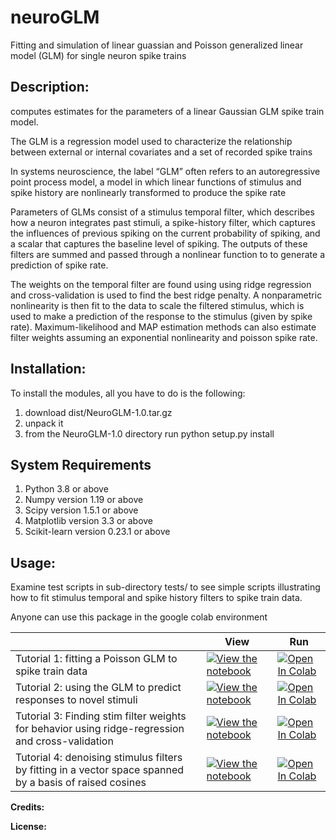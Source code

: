 # neuroGLM

Fitting and simulation of linear guassian and Poisson generalized linear model (GLM) for single neuron spike trains

**Description:**
-
computes estimates for the parameters of a linear Gaussian GLM spike train model.

The GLM is a regression model used to characterize the relationship between external or internal covariates and a set of
recorded spike trains
 
In systems neuroscience, the label “GLM” often refers to an autoregressive point process model, a model in which 
linear functions of stimulus and spike history are nonlinearly transformed to produce the spike rate

Parameters of GLMs consist of a stimulus temporal filter, which describes how a neuron integrates past stimuli,
a spike-history filter, which captures the influences of previous spiking on the current probability of spiking,
and a scalar that captures the baseline level of spiking. 
The outputs of these filters are summed and passed through a nonlinear function to 
to generate a prediction of spike rate. 

The weights on the temporal filter are found using using ridge regression and cross-validation is used to find
the best ridge penalty. A nonparametric nonlinearity is then fit to the data to scale the filtered stimulus, which is
used to make a prediction of the response to the stimulus (given by spike rate).
Maximum-likelihood and MAP estimation methods can also estimate filter weights assuming an exponential 
nonlinearity and poisson spike rate.  

**Installation:**
-
To install the modules, all you have to do is the following:
   1) download dist/NeuroGLM-1.0.tar.gz
   2) unpack it
   3) from the NeuroGLM-1.0 directory run python setup.py install

**System Requirements**
-
1. Python 3.8 or  above
2. Numpy version 1.19 or above
3. Scipy version 1.5.1 or above
4. Matplotlib version 3.3 or above
5. Scikit-learn version 0.23.1 or above

**Usage:**
-
Examine test scripts in sub-directory tests/ to see simple scripts illustrating how to fit stimulus temporal and 
spike history filters to spike train data.

Anyone can use this package in the google colab environment

|   | View | Run |
| - | --- | ---- |
| Tutorial 1: fitting a Poisson GLM to spike train data | [![View the notebook](https://img.shields.io/badge/render-nbviewer-orange.svg)](https://nbviewer.jupyter.org/github/neuroGLM/master/HowTo_fit_filters.ipynb?flush_cache=true) | [![Open In Colab](https://colab.research.google.com/assets/colab-badge.svg)](https://colab.research.google.com/github/Foxy1987/neuroGLM/blob/master/HowTo_fit_filters.ipynb) |
| Tutorial 2: using the GLM to predict responses to novel stimuli | [![View the notebook](https://img.shields.io/badge/render-nbviewer-orange.svg)](https://nbviewer.jupyter.org/github/neuroGLM/master/HowTo_fit_filters.ipynb?flush_cache=true) | [![Open In Colab](https://colab.research.google.com/assets/colab-badge.svg)](https://colab.research.google.com/github/Foxy1987/neuroGLM/blob/master/HowTo_fit_filters.ipynb) |
| Tutorial 3: Finding stim filter weights for behavior using ridge-regression and cross-validation | [![View the notebook](https://img.shields.io/badge/render-nbviewer-orange.svg)](https://nbviewer.jupyter.org/github/neuroGLM/master/HowTo_fit_filters.ipynb?flush_cache=true) | [![Open In Colab](https://colab.research.google.com/assets/colab-badge.svg)](https://colab.research.google.com/github/Foxy1987/neuroGLM/blob/master/HowTo_fit_filters.ipynb) |
| Tutorial 4: denoising stimulus filters by fitting in a vector space spanned by a basis of raised cosines | [![View the notebook](https://img.shields.io/badge/render-nbviewer-orange.svg)](https://nbviewer.jupyter.org/github/neuroGLM/master/HowTo_fit_filters.ipynb?flush_cache=true) | [![Open In Colab](https://colab.research.google.com/assets/colab-badge.svg)](https://colab.research.google.com/github/Foxy1987/neuroGLM/blob/master/HowTo_fit_filters.ipynb) |

**Credits:**

**License:**








